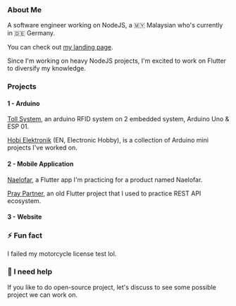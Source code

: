 ### About Me

A software engineer working on NodeJS, a 🇲🇾 Malaysian who's currently in 🇩🇪 Germany.

You can check out [my landing page](https://zafranudin.dev/).

Since I'm working on heavy NodeJS projects, I'm excited to work on Flutter to diversify my knowledge.

### Projects

#### 1 - Arduino

[Toll System](https://github.com/Xavier-IV/dev.zafranudin.arduino.toll-system), an arduino RFID system on 2 embedded system, Arduino Uno & ESP 01.

[Hobi Elektronik](https://github.com/Xavier-IV/hobi-elektronik) (EN, Electronic Hobby), is a collection of Arduino mini projects I've worked on.


#### 2 - Mobile Application

[Naelofar](https://github.com/Xavier-IV/dev.zafranudin.app.naelofar), a Flutter app I'm practicing for a product named Naelofar.

[Pray Partner](https://github.com/Xavier-IV/pray-partner), an old Flutter project that I used to practice REST API ecosystem.


#### 3 - Website


### ⚡ Fun fact

I failed my motorcycle license test lol.

### 🤔 I need help

If you like to do open-source project, let's discuss to see some possible project we can work on.

<!--
**Xavier-IV/xavier-iv** is a ✨ _special_ ✨ repository because its `README.md` (this file) appears on your GitHub profile.

Here are some ideas to get you started:

- 🔭 I’m currently working on ...
- 🌱 I’m currently learning ...
- 👯 I’m looking to collaborate on ...
- 🤔 I’m looking for help with ...
- 💬 Ask me about ...
- 📫 How to reach me: ...
- 😄 Pronouns: ...
- ⚡ Fun fact: ...
-->
